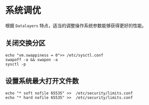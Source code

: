 # 系统调优
根据 `Datalayers` 特点，适当的调整操作系统参数能够获得更好的性能。

## 关闭交换分区

```shell
echo "vm.swappiness = 0">> /etc/sysctl.conf
swapoff -a && swapon -a
sysctl -p
```


## 设置系统最大打开文件数

```shell
echo "* soft nofile 65535" >>  /etc/security/limits.conf
echo "* hard nofile 65535" >>  /etc/security/limits.conf
```
